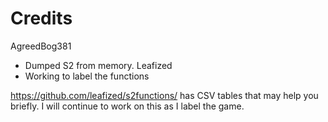# Credits
AgreedBog381 
- Dumped S2 from memory.
Leafized
- Working to label the functions


https://github.com/leafized/s2functions/ has CSV tables that may help you briefly.
I will continue to work on this as I label the game.